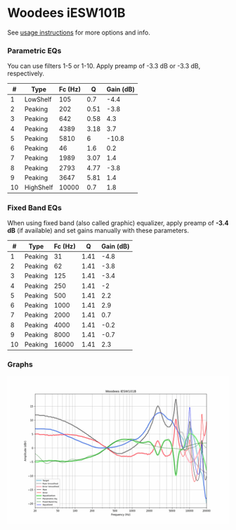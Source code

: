 # Woodees iESW101B
See [usage instructions](https://github.com/jaakkopasanen/AutoEq#usage) for more options and info.

### Parametric EQs
You can use filters 1-5 or 1-10. Apply preamp of -3.3 dB or -3.3 dB, respectively.

|   # | Type      |   Fc (Hz) |    Q |   Gain (dB) |
|-----|-----------|-----------|------|-------------|
|   1 | LowShelf  |       105 | 0.7  |        -4.4 |
|   2 | Peaking   |       202 | 0.51 |        -3.8 |
|   3 | Peaking   |       642 | 0.58 |         4.3 |
|   4 | Peaking   |      4389 | 3.18 |         3.7 |
|   5 | Peaking   |      5810 | 6    |       -10.8 |
|   6 | Peaking   |        46 | 1.6  |         0.2 |
|   7 | Peaking   |      1989 | 3.07 |         1.4 |
|   8 | Peaking   |      2793 | 4.77 |        -3.8 |
|   9 | Peaking   |      3647 | 5.81 |         1.4 |
|  10 | HighShelf |     10000 | 0.7  |         1.8 |

### Fixed Band EQs
When using fixed band (also called graphic) equalizer, apply preamp of **-3.4 dB** (if available) and set gains manually with these parameters.

|   # | Type    |   Fc (Hz) |    Q |   Gain (dB) |
|-----|---------|-----------|------|-------------|
|   1 | Peaking |        31 | 1.41 |        -4.8 |
|   2 | Peaking |        62 | 1.41 |        -3.8 |
|   3 | Peaking |       125 | 1.41 |        -3.4 |
|   4 | Peaking |       250 | 1.41 |        -2   |
|   5 | Peaking |       500 | 1.41 |         2.2 |
|   6 | Peaking |      1000 | 1.41 |         2.9 |
|   7 | Peaking |      2000 | 1.41 |         0.7 |
|   8 | Peaking |      4000 | 1.41 |        -0.2 |
|   9 | Peaking |      8000 | 1.41 |        -0.7 |
|  10 | Peaking |     16000 | 1.41 |         2.3 |

### Graphs
![](./Woodees%20iESW101B.png)
